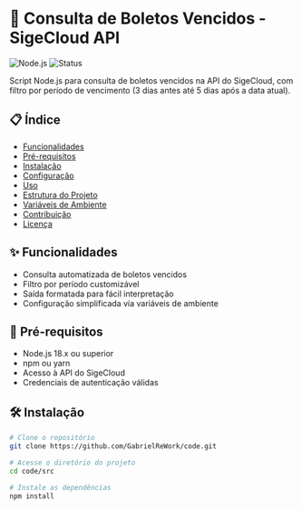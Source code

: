 # 🚀 Consulta de Boletos Vencidos - SigeCloud API

![Node.js](https://img.shields.io/badge/Node.js-18.x-green)
![Status](https://img.shields.io/badge/Status-Em%20Produção-brightgreen)

Script Node.js para consulta de boletos vencidos na API do SigeCloud, com filtro por período de vencimento (3 dias antes até 5 dias após a data atual).

## 📋 Índice

- [Funcionalidades](#✨-funcionalidades)
- [Pré-requisitos](#🔧-pré-requisitos)
- [Instalação](#🛠️-instalação)
- [Configuração](#⚙️-configuração)
- [Uso](#🚦-uso)
- [Estrutura do Projeto](#📂-estrutura-do-projeto)
- [Variáveis de Ambiente](#🌐-variáveis-de-ambiente)
- [Contribuição](#🤝-contribuição)
- [Licença](#📜-licença)

## ✨ Funcionalidades

- Consulta automatizada de boletos vencidos
- Filtro por período customizável
- Saída formatada para fácil interpretação
- Configuração simplificada via variáveis de ambiente

## 🔧 Pré-requisitos

- Node.js 18.x ou superior
- npm ou yarn
- Acesso à API do SigeCloud
- Credenciais de autenticação válidas

## 🛠️ Instalação

```bash
# Clone o repositório
git clone https://github.com/GabrielReWork/code.git

# Acesse o diretório do projeto
cd code/src

# Instale as dependências
npm install
